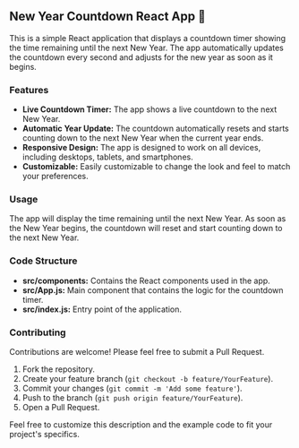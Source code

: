 

## New Year Countdown React App 🎉

This is a simple React application that displays a countdown timer showing the time remaining until the next New Year. The app automatically updates the countdown every second and adjusts for the new year as soon as it begins.

### Features

- **Live Countdown Timer:** The app shows a live countdown to the next New Year.
- **Automatic Year Update:** The countdown automatically resets and starts counting down to the next New Year when the current year ends.
- **Responsive Design:** The app is designed to work on all devices, including desktops, tablets, and smartphones.
- **Customizable:** Easily customizable to change the look and feel to match your preferences.


### Usage

The app will display the time remaining until the next New Year. As soon as the New Year begins, the countdown will reset and start counting down to the next New Year.

### Code Structure

- **src/components:** Contains the React components used in the app.
- **src/App.js:** Main component that contains the logic for the countdown timer.
- **src/index.js:** Entry point of the application.

### Contributing

Contributions are welcome! Please feel free to submit a Pull Request.

1. Fork the repository.
2. Create your feature branch (`git checkout -b feature/YourFeature`).
3. Commit your changes (`git commit -m 'Add some feature'`).
4. Push to the branch (`git push origin feature/YourFeature`).
5. Open a Pull Request.




Feel free to customize this description and the example code to fit your project's specifics.
